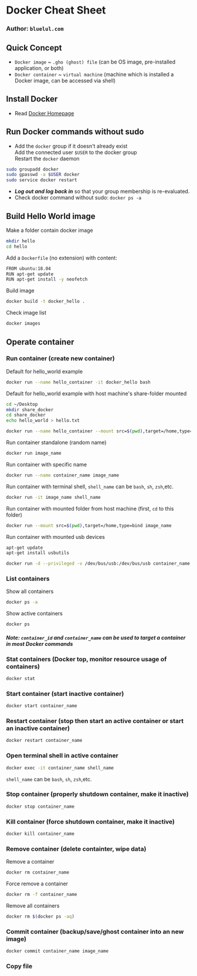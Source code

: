 # Docker Cheat Sheet
### Author: `bluelul.com`

## Quick Concept
- `Docker image` ~ `.gho (ghost) file` (can be OS image, pre-installed application, or both)
- `Docker container` ~ `virtual machine` (machine which is installed a Docker image, can be accessed via shell)

## Install Docker
- Read [Docker Homepage](https://docs.docker.com/engine/install/)

## Run Docker commands without sudo
- Add the `docker` group if it doesn't already exist  
Add the connected user `$USER` to the docker group  
Restart the `docker` daemon  
```bash
sudo groupadd docker
sudo gpasswd -a $USER docker
sudo service docker restart
```
- ***Log out and log back in*** so that your group membership is re-evaluated.
- Check docker command without sudo: `docker ps -a`

## Build Hello World image
Make a folder contain docker image
```bash
mkdir hello
cd hello
```
Add a `Dockerfile` (no extension) with content:
```bash
FROM ubuntu:18.04
RUN apt-get update
RUN apt-get install -y neofetch
```
Build image
```bash
docker build -t docker_hello .
```
Check image list
```bash
docker images
```

## Operate container
### Run container (create new container)
Default for hello_world example
```bash
docker run --name hello_container -it docker_hello bash
```
Default for hello_world example with host machine's share-folder mounted
```bash
cd ~/Desktop
mkdir share_docker
cd share_docker
echo hello_world > hello.txt

docker run --name hello_container --mount src=$(pwd),target=/home,type=bind -it docker_hello bash
```
Run container standalone (random name)
```bash
docker run image_name
```
Run container with specific name 
```bash
docker run --name container_name image_name
```
Run container with terminal shell, `shell_name` can be `bash`, `sh`, `zsh`,etc.
```bash
docker run -it image_name shell_name
```
Run container with mounted folder from host machine (first, `cd` to this folder)
```bash
docker run --mount src=$(pwd),target=/home,type=bind image_name
```
Run container with mounted usb devices
```bash
apt-get update
apt-get install usbutils

docker run -d --privileged -v /dev/bus/usb:/dev/bus/usb container_name
```
### List containers
Show all containers
```bash
docker ps -a
```
Show active containers
```bash
docker ps
```
#### *Note: `container_id` and `container_name` can be used to target a container in most Docker commands*
### Stat containers (Docker top, monitor resource usage of containers)
```bash
docker stat
``` 
### Start container (start inactive container)
```bash
docker start container_name
```
### Restart container (stop then start an active container or start an inactive container)
```bash
docker restart container_name
```
### Open terminal shell in active container
```bash
docker exec -it container_name shell_name
```
`shell_name` can be `bash`, `sh`, `zsh`,etc.
### Stop container (properly shutdown container, make it inactive)
```bash
docker stop container_name
```
### Kill container (force shutdown container, make it inactive)
```bash
docker kill container_name
```
### Remove container (delete containter, wipe data)
Remove a container
```bash
docker rm container_name
```
Force remove a container
```bash
docker rm -f container_name
```
Remove all containers
```bash
docker rm $(docker ps -aq)
```
### Commit container (backup/save/ghost container into an new image)
```bash
docker commit container_name image_name
```
### Copy file 
